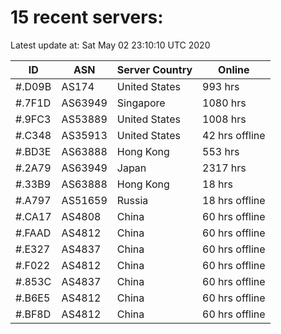 # 15 recent servers:

Latest update at: Sat May 02 23:10:10 UTC 2020

| ID | ASN | Server Country | Online |
| -- | --- | -------------- | ------ |
| #.D09B | AS174 | United States | 993 hrs |
| #.7F1D | AS63949 | Singapore | 1080 hrs |
| #.9FC3 | AS53889 | United States | 1008 hrs |
| #.C348 | AS35913 | United States | 42 hrs offline |
| #.BD3E | AS63888 | Hong Kong | 553 hrs |
| #.2A79 | AS63949 | Japan | 2317 hrs |
| #.33B9 | AS63888 | Hong Kong | 18 hrs |
| #.A797 | AS51659 | Russia | 18 hrs offline |
| #.CA17 | AS4808 | China | 60 hrs offline |
| #.FAAD | AS4812 | China | 60 hrs offline |
| #.E327 | AS4837 | China | 60 hrs offline |
| #.F022 | AS4812 | China | 60 hrs offline |
| #.853C | AS4837 | China | 60 hrs offline |
| #.B6E5 | AS4812 | China | 60 hrs offline |
| #.BF8D | AS4812 | China | 60 hrs offline |

